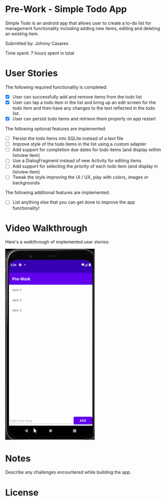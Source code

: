 # Pre-Work - Simple Todo App

Simple Todo is an android app that allows user to create a to-do list for management functionality including adding new items, editing and deleting an existing item.

Submitted by: Johnny Casares

Time spent: 7 hours spent in total

# User Stories
The following required functionality is completed:

* [x] User can successfully add and remove items from the todo list
* [x] User can tap a todo item in the list and bring up an edit screen for the todo item and then have any changes to the text reflected in the todo list.
* [x] User can persist todo items and retrieve them properly on app restart

The following optional features are implemented:

* [ ] Persist the todo items into SQLite instead of a text file
* [ ] Improve style of the todo items in the list using a custom adapter
* [ ] Add support for completion due dates for todo items (and display within listview item)
* [ ] Use a DialogFragment instead of new Activity for editing items
* [ ] Add support for selecting the priority of each todo item (and display in listview item)
* [ ] Tweak the style improving the UI / UX, play with colors, images or backgrounds

The following additional features are implemented:

* [ ] List anything else that you can get done to improve the app functionality!


# Video Walkthrough
Here's a walkthrough of implemented user stories:

<img src = 'Walkthrough.gif'  title = 'Video Walkthrough' />

# Notes
Describe any challenges encountered while building the app.

# License
